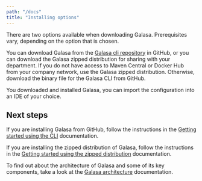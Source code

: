 ```yaml
---
path: "/docs"
title: "Installing options"
---
```


There are two options available when downloading Galasa. Prerequisites vary, depending on the option that is chosen. 

You can download Galasa from the [Galasa cli repository](https://github.com/galasa-dev/cli/releases) in GitHub, or you can download the Galasa zipped distribution for sharing with your department. If you do not have access to Maven Central or Docker Hub from your company network, use the Galasa zipped distribution. Otherwise, download the binary file for the Galasa CLI from GitHub.  

You downloaded and installed Galasa, you can import the configuration into an IDE of your choice.


## Next steps

If you are installing Galasa from GitHub, follow the instructions in the [Getting started using the CLI](/docs/cli-command-reference/cli-command-reference) documentation.

If you are installing the zipped distribution of Galasa, follow the instructions in the [Getting started using the zipped distribution](/docs/first-steps/getting-started-zipped) documentation. 

To find out about the architecture of Galasa and some of its key components, take a look at the [Galasa architecture](/docs/architecture) documentation. 